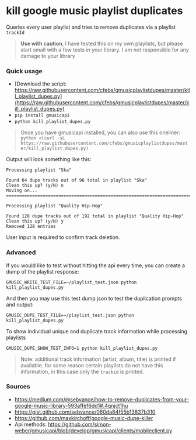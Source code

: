 # kill google music playlist duplicates

Queries every user playlist and tries to remove duplicates via a playlist `trackId`

> **Use with caution**, I have tested this on my own playlists, but please start small
with a few tests in your library. I am not responsible for any damage to your library


### Quick usage

- [Download the script: https://raw.githubusercontent.com/cfebs/gmusicplaylistdupes/master/kill_playlist_dupes.py](https://raw.githubusercontent.com/cfebs/gmusicplaylistdupes/master/kill_playlist_dupes.py)
- `pip install gmusicapi`
- `python kill_playlist_dupes.py`

> Once you have gmusicapi installed, you can also use this oneliner: `python <(curl -sL https://raw.githubusercontent.com/cfebs/gmusicplaylistdupes/master/kill_playlist_dupes.py)`

Output will look something like this:

```
Processing playlist "Ska"

Found 64 dupe tracks out of 96 total in playlist "Ska"
Clean this up? (y/N) n
Moving on...
================================================================================

Processing playlist "Quality Hip-Hop"

Found 128 dupe tracks out of 192 total in playlist "Quality Hip-Hop"
Clean this up? (y/N) y
Removed 128 entries
```

User input is required to confirm track deletion.

### Advanced

If you would like to test without hitting the api every time, you can create a dump of the playlist response:

```
GMUSIC_WRITE_TEST_FILE=~/playlist_test.json python kill_playlist_dupes.py
```

And then you may use this test dump json to test the duplication prompts and output:

```
GMUSIC_DUPE_TEST_FILE=~/playlist_test.json python kill_playlist_dupes.py
```

To show individual unique and duplicate track information while processing playlists

```
GMUSIC_DUPE_SHOW_TEST_INFO=1 python kill_playlist_dupes.py
```

> Note: additional track information (artist, album, title) is printed if available.
> for some reason certain playlists do not have this information, in this case only the `trackid`
> is printed.

### Sources

- https://medium.com/@sebvance/how-to-remove-duplicates-from-your-google-music-library-593affef6dd1#.4qnjct1hu
- https://gist.github.com/sebvance/060da84f55b13837b310
- https://github.com/maxkirchoff/google-music-dupe-killer
- Api methods: https://github.com/simon-weber/gmusicapi/blob/develop/gmusicapi/clients/mobileclient.py
